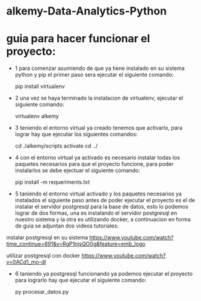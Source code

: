 # alkemy-Data-Analytics-Python


# guia para hacer funcionar el proyecto:

- 1 para comenzar asumiendo de que ya tiene instalado en su sistema python y pip el primer paso sera ejecutar el siguiente comando:
 
    pip install virtualenv

- 2 una vez se haya terminado la instalacion de virtualenv, ejecutar el siguiente comando: 
 
    virtualenv alkemy

- 3 teniendo el entorno virtual ya creado tenemos que activarlo, para lograr hay que ejecutar los siguientes comandos:
 
    cd ./alkemy/scripts
    activate
    cd ../
    
- 4 con el entorno virtual ya activado es necesario instalar todas los paquetes necesarios para que el proyecto funcione, para poder instalarlos se debe ejectuar el siguiente comando:
  
    pip install -m requeriments.txt
    
- 5 taniendo el entorno virtual activado y los paquetes necesarios ya instalados el siguiente paso antes de poder ejecutar el proyecto es el de instalar el servidor postgresql para la base de datos, esto lo podemos lograr de dos formas, una es instalando el servidor postgresql en nuestro sistema y la otra es utilizando docker, a continuacion en forma de guia se adjuntan dos videos tutoriales: 
    
 instalar postgresql en su sistema
   https://www.youtube.com/watch?time_continue=691&v=RgP1njsQO0g&feature=emb_logo

 utilizar postgresql con docker 
  https://www.youtube.com/watch?v=0ACd1_mo-dI
  
- 6 taniendo ya postgresql funcionando ya podemos ejecutar el proyecto para lograrlo hay que ejecutar el siguiente comando:

  py procesar_datos.py
  
  
